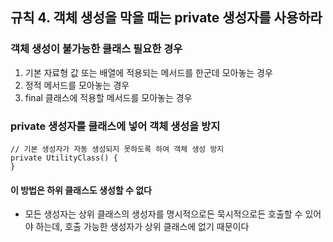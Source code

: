 ## 규칙 4. 객체 생성을 막을 때는 private 생성자를 사용하라
### 객체 생성이 불가능한 클래스 필요한 경우
 1. 기본 자료형 값 또는 배열에 적용되는 메서드를 한군데 모아놓는 경우
 2. 정적 메서드를 모아놓는 경우
 3. final 클래스에 적용할 메서드를 모아놓는 경우
 
### private 생성자를 클래스에 넣어 객체 생성을 방지
```
// 기본 생성자가 자동 생성되지 못하도록 하여 객체 생성 방지
private UtilityClass() {
}
```
#### 이 방법은 하위 클래스도 생성할 수 없다
  * 모든 생성자는 상위 클래스의 생성자를 명시적으로든 묵시적으로든 호출할 수 있어야 하는데, 호출 가능한 생성자가 상위 클래스에 없기 때문이다
